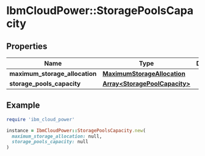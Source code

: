 # IbmCloudPower::StoragePoolsCapacity

## Properties

| Name | Type | Description | Notes |
| ---- | ---- | ----------- | ----- |
| **maximum_storage_allocation** | [**MaximumStorageAllocation**](MaximumStorageAllocation.md) |  | [optional] |
| **storage_pools_capacity** | [**Array&lt;StoragePoolCapacity&gt;**](StoragePoolCapacity.md) |  | [optional] |

## Example

```ruby
require 'ibm_cloud_power'

instance = IbmCloudPower::StoragePoolsCapacity.new(
  maximum_storage_allocation: null,
  storage_pools_capacity: null
)
```

